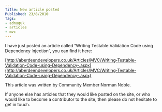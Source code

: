 ```yaml
---
Title: New article posted
Published: 23/8/2010
Tags:
- adnuguk
- articles
- mvc
---
```


I have just posted an article called “Writing Testable Validation Code using Dependency Injection”, you can find it here:

[http://aberdeendevelopers.co.uk/Articles/MVC/Writing-Testable-Validation-Code-using-Dependency-.aspx](http://aberdeendevelopers.co.uk/Articles/MVC/Writing-Testable-Validation-Code-using-Dependency-.aspx)

This article was written by Community Member Norman Noble.

If anyone else has articles that they would like posted on the site, or who would like to become a contributor to the site, then please do not hesitate to get in touch.
